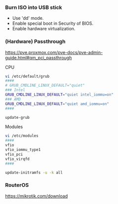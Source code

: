 ---
...

### Burn ISO into USB stick

- Use 'dd' mode.
- Enable special boot in Security of BIOS.
- Enable hardware virtualization.

### (Hardware) Passthrough

https://pve.proxmox.com/pve-docs/pve-admin-guide.html#qm_pci_passthrough

CPU

```sh
vi /etc/default/grub
####
# GRUB_CMDLINE_LINUX_DEFAULT="quiet"
### Intel
GRUB_CMDLINE_LINUX_DEFAULT="quiet intel_iommu=on"
### AMD
GRUB_CMDLINE_LINUX_DEFAULT="quiet amd_iommu=on"
####

update-grub
```

Modules

```sh
vi /etc/modules
####
vfio
vfio_iommu_type1
vfio_pci
vfio_virqfd
####

update-initramfs -u -k all
```

### RouterOS

https://mikrotik.com/download
